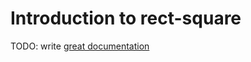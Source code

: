 # Introduction to rect-square

TODO: write [great documentation](http://jacobian.org/writing/what-to-write/)
